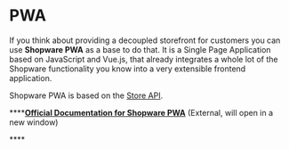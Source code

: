 # PWA

If you think about providing a decoupled storefront for customers you can use **Shopware PWA** as a base to do that. It is a Single Page Application based on JavaScript and Vue.js, that already integrates a whole lot of the Shopware functionality you know into a very extensible frontend application.

Shopware PWA is based on the [Store API](../../concepts/api/store-api/).

\*\*\*\*[**Official Documentation for Shopware PWA**](https://shopware-pwa-docs.vuestorefront.io) \(External, will open in a new window\)

\*\*\*\*

